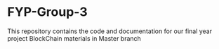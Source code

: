 # FYP-Group-3
This repository contains the code and documentation for our final year project
BlockChain materials in Master branch
